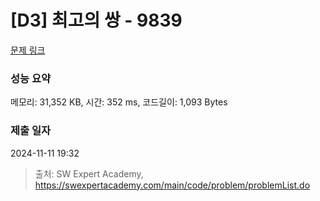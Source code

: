 # [D3] 최고의 쌍 - 9839 

[문제 링크](https://swexpertacademy.com/main/code/problem/problemDetail.do?contestProbId=AXGBGehqPAADFAXR) 

### 성능 요약

메모리: 31,352 KB, 시간: 352 ms, 코드길이: 1,093 Bytes

### 제출 일자

2024-11-11 19:32



> 출처: SW Expert Academy, https://swexpertacademy.com/main/code/problem/problemList.do